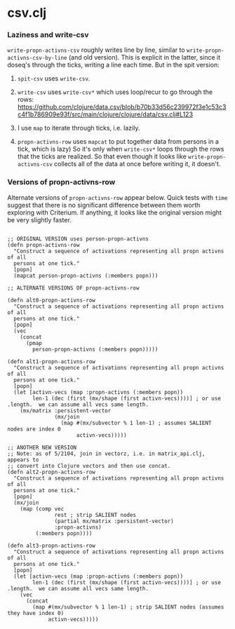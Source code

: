 csv.clj
=======

### Laziness and write-csv

`write-propn-activns-csv` roughly writes line by line, similar to
`write-propn-activns-csv-by-line` (and old version).  This is explicit
in the latter, since it doseq's through the ticks, writing a line each
time.  But in the spit version:

1. `spit-csv` uses `write-csv`.

2. `write-csv` uses `write-csv*` which uses loop/recur to go through the rows:
https://github.com/clojure/data.csv/blob/b70b33d56c239972f3e1c53c3c4f1b786909e93f/src/main/clojure/clojure/data/csv.clj#L123

3. I use `map` to iterate through ticks, i.e. lazily.

4.  `propn-activns-row` uses `mapcat` to put together data from persons
in a tick, which is lazy) So it's only when `write-csv*` loops through
the rows that the ticks are realized.  So that even though it looks like
`write-propn-activns-csv` collects all of the data at once before
writing it, it doesn't.


### Versions of propn-activns-row

Alternate versions of `propn-activns-row` appear below.  Quick tests
with `time` suggest that there is no significant difference between them
worth exploring with Criterium.  If anything, it looks like the original
version might be very slightly faster.

````

;; ORIGINAL VERSION uses person-propn-activns
(defn propn-activns-row
  "Construct a sequence of activations representing all propn activns of all 
  persons at one tick."
  [popn]
  (mapcat person-propn-activns (:members popn)))

;; ALTERNATE VERSIONS OF propn-activns-row

(defn alt0-propn-activns-row
  "Construct a sequence of activations representing all propn activns of all 
  persons at one tick."
  [popn]
  (vec
    (concat 
      (pmap
        person-propn-activns (:members popn)))))

(defn alt1-propn-activns-row
  "Construct a sequence of activations representing all propn activns of all 
  persons at one tick."
  [popn]
  (let [activn-vecs (map :propn-activns (:members popn))
        len-1 (dec (first (mx/shape (first activn-vecs))))] ; or use .length.  we can assume all vecs same length.
    (mx/matrix :persistent-vector
               (mx/join 
                 (map #(mx/subvector % 1 len-1) ; assumes SALIENT nodes are index 0
                      activn-vecs))))) 

;; ANOTHER NEW VERSION
;; Note: as of 5/2104, join in vectorz, i.e. in matrix_api.clj, appears to
;; convert into Clojure vectors and then use concat.
(defn alt2-propn-activns-row
  "Construct a sequence of activations representing all propn activns of all 
  persons at one tick."
  [popn]
  (mx/join 
    (map (comp vec
               rest ; strip SALIENT nodes
               (partial mx/matrix :persistent-vector) 
               :propn-activns)
         (:members popn))))

(defn alt3-propn-activns-row
  "Construct a sequence of activations representing all propn activns of all 
  persons at one tick."
  [popn]
  (let [activn-vecs (map :propn-activns (:members popn))
        len-1 (dec (first (mx/shape (first activn-vecs))))] ; or use .length.  we can assume all vecs same length.
    (vec
      (concat
        (map #(mx/subvector % 1 len-1) ; strip SALIENT nodes (assumes they have index 0)
             activn-vecs)))))

````
